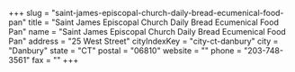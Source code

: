 +++
slug = "saint-james-episcopal-church-daily-bread-ecumenical-food-pan"
title = "Saint James Episcopal Church Daily Bread Ecumenical Food Pan"
name = "Saint James Episcopal Church Daily Bread Ecumenical Food Pan"
address = "25 West Street"
cityIndexKey = "city-ct-danbury"
city = "Danbury"
state = "CT"
postal = "06810"
website = ""
phone = "203-748-3561"
fax = ""
+++
